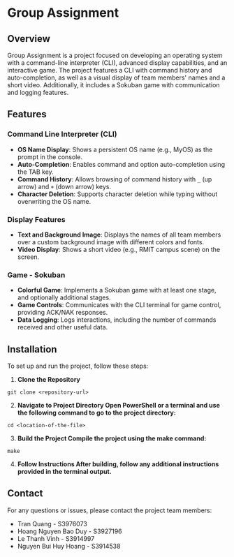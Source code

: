 # Group Assignment

## Overview

Group Assignment is a project focused on developing an operating system with a command-line interpreter (CLI), advanced display capabilities, and an interactive game. The project features a CLI with command history and auto-completion, as well as a visual display of team members' names and a short video. Additionally, it includes a Sokuban game with communication and logging features.

## Features

### Command Line Interpreter (CLI)
- **OS Name Display**: Shows a persistent OS name (e.g., MyOS) as the prompt in the console.
- **Auto-Completion**: Enables command and option auto-completion using the TAB key.
- **Command History**: Allows browsing of command history with `_` (up arrow) and `+` (down arrow) keys.
- **Character Deletion**: Supports character deletion while typing without overwriting the OS name.

### Display Features
- **Text and Background Image**: Displays the names of all team members over a custom background image with different colors and fonts.
- **Video Display**: Shows a short video (e.g., RMIT campus scene) on the screen.

### Game - Sokuban
- **Colorful Game**: Implements a Sokuban game with at least one stage, and optionally additional stages.
- **Game Controls**: Communicates with the CLI terminal for game control, providing ACK/NAK responses.
- **Data Logging**: Logs interactions, including the number of commands received and other useful data.

## Installation

To set up and run the project, follow these steps:

1. **Clone the Repository**
 
```git clone <repository-url>```

2. **Navigate to Project Directory Open PowerShell or a terminal and use the following command to go to the project directory:**

```cd <location-of-the-file>```

3. **Build the Project Compile the project using the make command:**

```make```

4. **Follow Instructions After building, follow any additional instructions provided in the terminal output.**

## Contact
For any questions or issues, please contact the project team members:

- Tran Quang - S3976073
- Hoang Nguyen Bao Duy - S3927196
- Le Thanh Vinh - S3914997
- Nguyen Bui Huy Hoang - S3914538






